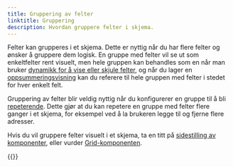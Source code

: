 ```yaml
---
title: Gruppering av felter
linktitle: Gruppering
description: Hvordan gruppere felter i skjema.
---
```


Felter kan grupperes i et skjema. Dette er nyttig når du har flere felter og ønsker å gruppere dem logisk.
En gruppe med felter vil se ut som enkeltfelter rent visuelt, men hele gruppen kan behandles som en når
man bruker [dynamikk for å vise eller skjule felter](/nb/altinn-studio/v8/reference/logic/expressions/), og når du lager en
[oppsummeringsvisning](/nb/altinn-studio/v8/reference/ux/pages/summary/) kan du referere til hele gruppen med felter i stedet for hver enkelt felt.

Gruppering av felter blir veldig nyttig når du konfigurerer en gruppe til å bli [repeterende](repeating). Dette gjør
at du kan repetere en gruppe med felter flere ganger i et skjema, for eksempel ved å la brukeren legge til og fjerne
flere adresser.

Hvis du vil gruppere felter visuelt i et skjema, ta en titt på
[sidestilling av komponenter](/nb/altinn-studio/v8/reference/ux/styling#sidestilte-komponenter-grid), eller vurder
[Grid-komponenten](/nb/altinn-studio/v8/reference/ux/components/grid/).

{{<children />}}
